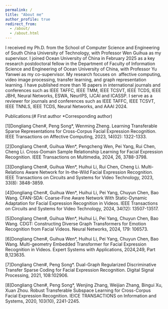 ```yaml
---
permalink: /
title: "About me"
author_profile: true
redirect_from: 
  - /about/
  - /about.html
---
```

I received my Ph.D. from the School of Computer Science and Engineering of South China University of Technology, with Professor Wen Guihua as my supervisor. I joined Ocean University of China in February 2025 as a key research postdoctoral fellow in the Department of Faculty of Information Science and Engineering of Ocean University of China, with Professor Yu Yanwei as my co-supervisor. My research focuses on  affective computing, video image processing, transfer learning, and graph representation learning. I have published more than 16 papers in international journals and conferences such as IEEE TAFFC, IEEE TMM, IEEE TCSVT, IEEE TCDS, IEEE JBHI, Neural Networks, ESWA, NeurIPS, IJCAI and ICASSP. I serve as a reviewer for journals and conferences such as IEEE TAFFC, IEEE TCSVT, IEEE TNNLS, IEEE TCDS, Neural Networks, and AAAI 2024.

Publications:(# First author *Corresponding author)

[1]Dongliang Chen#, Peng Song*, Wenming Zheng. Learning Transferable Sparse Representations for Cross-Corpus Facial Expression Recognition. IEEE Transactions on Affective Computing, 2023, 14(02): 1322-1333.

[2]Dongliang Chen#, Guihua Wen*, Pengcheng Wen, Pei Yang, Rui Chen, Cheng Li. Cross-Domain Sample Relationship Learning for Facial Expression Recognition. IEEE Transactions on Multimedia, 2024, 26, 3788-3798.

[3]Dongliang Chen#, Guihua Wen*, Huihui Li, Rui Chen, Cheng Li. Multi-Relations Aware Network for In-the-Wild Facial Expression Recognition. IEEE Transactions on Circuits and Systems for Video Technology, 2023, 33(8): 3848-3859. 

[4]Dongliang Chen#, Guihua Wen*, Huihui Li, Pei Yang, Chuyun Chen, Bao Wang. CFAN-SDA: Coarse-Fine Aware Network With Static-Dynamic Adaptation for Facial Expression Recognition in Videos. IEEE Transactions on Circuits and Systems for Video Technology, 2024, 34(12): 13507-13517. 

[5]Dongliang Chen#, Guihua Wen*, Huihui Li, Pei Yang, Chuyun Chen, Bao Wang. CDGT: Constructing Diverse Graph Transformers for Emotion Recognition from Facial Videos. Neural Networks, 2024, 179: 106573.

[6]Dongliang Chen#, Guihua Wen*, Huihui Li, Pei Yang, Chuyun Chen, Bao Wang. Multi-geometry Embedded Transformer for Facial Expression Recognition in Videos. Expert Systems with Applications, 2024,249, Part B,123635. 

[7]Dongliang Chen#, Peng Song*. Dual-Graph Regularized Discriminative Transfer Sparse Coding for Facial Expression Recognition. Digital Signal Processing, 2021, 108:102906.

[8]Dongliang Chen#, Peng Song*, Wenjing Zhang, Weijian Zhang, Bingui Xu, Xuan Zhou. Robust Transferable Subspace Learning for Cross-Corpus Facial Expression Recognition. IEICE TRANSACTIONS on Information and Systems, 2020, 103(10), 2241-2245.

